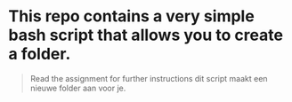 # This repo contains a very simple bash script that allows you to create a folder.
> Read the assignment for further instructions
dit script maakt een nieuwe folder aan voor je.
